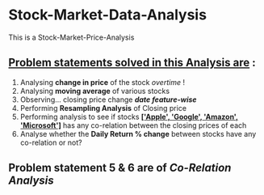 # Stock-Market-Data-Analysis
 This is a Stock-Market-Price-Analysis

## <ins>Problem statements solved in this Analysis are</ins> :
1. Analysing **change in price** of the stock *overtime* !
2. Analysing **moving average** of various stocks
3. Observing... closing price change ***date feature-wise***
4. Performing **Resampling Analysis** of Closing price
5. Performing analysis to see if stocks <ins>**['Apple', 'Google', 'Amazon', 'Microsoft']**</ins> has any co-relation between the closing prices of each
6. Analyse whether the **Daily Return % change** between stocks have any co-relation or not?

## Problem statement 5 & 6 are of ***Co-Relation Analysis***
